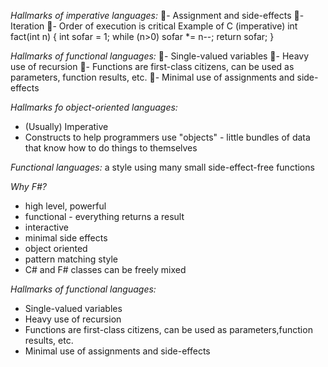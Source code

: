 _Hallmarks of imperative languages:_
- Assignment and side-effects
- Iteration
- Order of execution is critical
Example of C (imperative)
    int fact(int n) {
        int sofar = 1;
        while (n>0) sofar *= n--;
        return sofar;
    }

_Hallmarks of functional languages:_
- Single-valued variables
- Heavy use of recursion
- Functions are first-class citizens, can be used as     parameters, function results, etc.
- Minimal use of assignments and side-effects

_Hallmarks fo object-oriented languages:_
- (Usually) Imperative
- Constructs to help programmers use "objects" - little bundles of data that know how to do things to themselves

_Functional languages:_ a style using many small
side-effect-free functions

_Why F#?_
- high level, powerful
- functional - everything returns a result
- interactive
- minimal side effects
- object oriented
- pattern matching style
- C# and F# classes can be freely mixed

_Hallmarks of functional languages:_
- Single-valued variables
- Heavy use of recursion
- Functions are first-class citizens, can be used as parameters,function results, etc.
- Minimal use of assignments and side-effects

